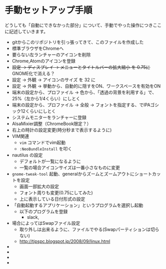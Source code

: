 # 手動セットアップ手順

どうしても「自動にできなかった部分」について、手動でやった操作につきここに記述していきます。

+ gitからこのリポジトリを引っ張ってきて、このファイルを作成した
+ 標準ブラウザをChromeへ
+ 要らない左ランチャーのアイコンを削除
+ Chrome,Atomのアイコンを登録
+ ~~設定 → ディスプレイ → メニューとタイトルバーの拡大縮小 を 0.75に~~ GNOME化で消える？
+ 設定 → 外観 → アイコンのサイズ を 32 に
+ 設定 → 外観 → 挙動から、自動的に隠すをON、ワークスペースを有効をON
+ 端末の設定から、プロファイル → 色から、「透過の背景を利用する」で、25%（左から1/4くらい）にしとく
+ 端末の設定から、プロファイル → 全般 → フォントを指定する、でIPAゴシック12くらいにしとく
+ システムモニターをランチャーに登録
+ AlsaMixier調整（ChromeBook限定？）
+ 右上の時計の設定変更(時分秒まで表示するように)
+ VIM関連
  + `vim` コマンドでvim起動
  + `:NeoBundleInstall` を叩く
+ nautilus の設定
  + デフォルトが一覧になるように
  + 一覧の場合アイコンサイズは一番小さなものに変更
+ `gnome-tweak-tool` 起動、generalからズームとズームアウトにショートカットを設定
  + 画面一部拡大の設定
  + フォント周りも変更(0.75にしてみた)
  + 上に表示している日付形式の設定
+ 「自動起動するアプリケーション」というプログラムを選択し起動
  + 以下のプログラムを登録
    + slack,
+ 場合によってはSwapファイル設定
  - 取り外しは出来るように、ファイルでやる(Swapパーティションは切らない)
  - http://tipspc.blogspot.jp/2008/09/linux.html
+
+
+
+
